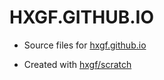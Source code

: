 # HXGF.GITHUB.IO

- Source files for [hxgf.github.io](https://hxgf.github.io)

- Created with [hxgf/scratch](https://github.com/hxgf/scratch)
